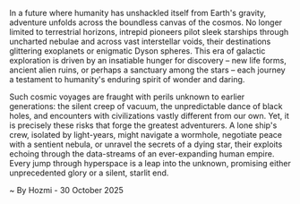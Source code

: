 
In a future where humanity has unshackled itself from Earth's gravity, adventure unfolds across the boundless canvas of the cosmos. No longer limited to terrestrial horizons, intrepid pioneers pilot sleek starships through uncharted nebulae and across vast interstellar voids, their destinations glittering exoplanets or enigmatic Dyson spheres. This era of galactic exploration is driven by an insatiable hunger for discovery – new life forms, ancient alien ruins, or perhaps a sanctuary among the stars – each journey a testament to humanity's enduring spirit of wonder and daring.

Such cosmic voyages are fraught with perils unknown to earlier generations: the silent creep of vacuum, the unpredictable dance of black holes, and encounters with civilizations vastly different from our own. Yet, it is precisely these risks that forge the greatest adventurers. A lone ship's crew, isolated by light-years, might navigate a wormhole, negotiate peace with a sentient nebula, or unravel the secrets of a dying star, their exploits echoing through the data-streams of an ever-expanding human empire. Every jump through hyperspace is a leap into the unknown, promising either unprecedented glory or a silent, starlit end.

~ By Hozmi - 30 October 2025
